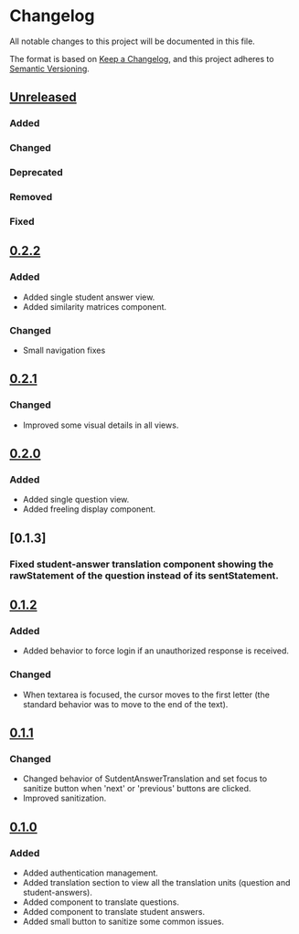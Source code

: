 # Changelog

All notable changes to this project will be documented in this file.

The format is based on [Keep a Changelog](https://keepachangelog.com/en/1.0.0/), and this project adheres
to [Semantic Versioning](https://semver.org/spec/v2.0.0.html).

## [Unreleased]

### Added

### Changed

### Deprecated

### Removed

### Fixed

## [0.2.2]

### Added

- Added single student answer view.
- Added similarity matrices component.

### Changed

- Small navigation fixes

## [0.2.1]

### Changed

- Improved some visual details in all views.

## [0.2.0]

### Added

- Added single question view.
- Added freeling display component.

## [0.1.3]

### Fixed student-answer translation component showing the rawStatement of the question instead of its sentStatement.

## [0.1.2]

### Added

- Added behavior to force login if an unauthorized response is received.

### Changed

- When textarea is focused, the cursor moves to the first letter (the standard behavior was to move to the end of the
  text).

## [0.1.1]

### Changed

- Changed behavior of SutdentAnswerTranslation and set focus to sanitize button when 'next' or 'previous' buttons are
  clicked.
- Improved sanitization.

## [0.1.0]

### Added

- Added authentication management.
- Added translation section to view all the translation units (question and student-answers).
- Added component to translate questions.
- Added component to translate student answers.
- Added small button to sanitize some common issues.

[Unreleased]: https://github.com/jlarteaga/thesis-dataset-editor/compare/0.2.2...develop

[0.2.2]: https://github.com/jlarteaga/thesis-dataset-editor/compare/0.2.1...0.2.2

[0.2.1]: https://github.com/jlarteaga/thesis-dataset-editor/compare/0.2.0...0.2.1

[0.2.0]: https://github.com/jlarteaga/thesis-dataset-editor/compare/0.1.2...0.2.0

[0.1.2]: https://github.com/jlarteaga/thesis-dataset-editor/compare/0.1.1...0.1.2

[0.1.1]: https://github.com/jlarteaga/thesis-dataset-editor/compare/0.1.0...0.1.1

[0.1.0]: https://github.com/jlarteaga/thesis-dataset-editor/releases/tag/0.1.0
